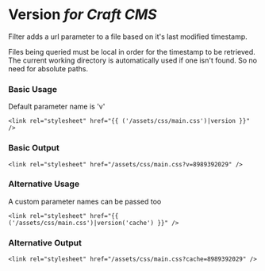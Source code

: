 # Version *for Craft CMS*
Filter adds a url parameter to a file based on it's last modified timestamp.

Files being queried must be local in order for the timestamp to be retrieved. The current working directory is automatically used if one isn't found. So no need for absolute paths.

### Basic Usage
Default parameter name is 'v'
```
<link rel="stylesheet" href="{{ ('/assets/css/main.css')|version }}" />
```
### Basic Output
```
<link rel="stylesheet" href="/assets/css/main.css?v=8989392029" />
```

### Alternative Usage
A custom parameter names can be passed too
```
<link rel="stylesheet" href="{{ ('/assets/css/main.css')|version('cache') }}" />
```
### Alternative Output
```
<link rel="stylesheet" href="/assets/css/main.css?cache=8989392029" />
```
